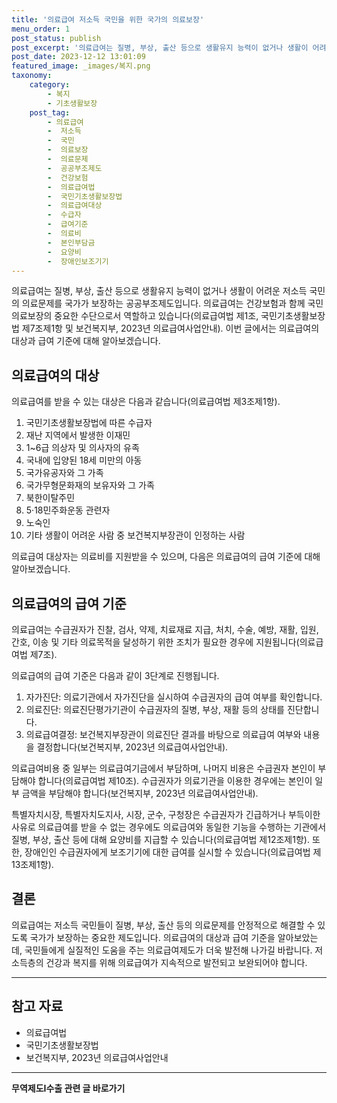 ```yaml
---
title: '의료급여 저소득 국민을 위한 국가의 의료보장'
menu_order: 1
post_status: publish
post_excerpt: '의료급여는 질병, 부상, 출산 등으로 생활유지 능력이 없거나 생활이 어려운 저소득 국민의 의료문제를 국가가 보장하는 공공부조제도입니다. 의료급여는 건강보험과 함께 국민 의료보장의 중요한 수단으로서 역할하고 있습니다 의료급여법 제1조, 국민기초생활보장법 제7조제1항 및 보건복지부, 2023년 의료급여사업안내 . 이번 글에서는 의료급여의 대상과 급여 기준에 대해 알아보겠습니다.'
post_date: 2023-12-12 13:01:09
featured_image: _images/복지.png
taxonomy:
    category:
        - 복지
        - 기초생활보장
    post_tag:
        - 의료급여
        -  저소득
        -  국민
        -  의료보장
        -  의료문제
        -  공공부조제도
        -  건강보험
        -  의료급여법
        -  국민기초생활보장법
        -  의료급여대상
        -  수급자
        -  급여기준
        -  의료비
        -  본인부담금
        -  요양비
        -  장애인보조기기
---
```



의료급여는 질병, 부상, 출산 등으로 생활유지 능력이 없거나 생활이 어려운 저소득 국민의 의료문제를 국가가 보장하는 공공부조제도입니다. 의료급여는 건강보험과 함께 국민 의료보장의 중요한 수단으로서 역할하고 있습니다(의료급여법 제1조, 국민기초생활보장법 제7조제1항 및 보건복지부, 2023년 의료급여사업안내). 이번 글에서는 의료급여의 대상과 급여 기준에 대해 알아보겠습니다.

## 의료급여의 대상

의료급여를 받을 수 있는 대상은 다음과 같습니다(의료급여법 제3조제1항).

1. 국민기초생활보장법에 따른 수급자
2. 재난 지역에서 발생한 이재민
3. 1~6급 의상자 및 의사자의 유족
4. 국내에 입양된 18세 미만의 아동
5. 국가유공자와 그 가족
6. 국가무형문화재의 보유자와 그 가족
7. 북한이탈주민
8. 5·18민주화운동 관련자
9. 노숙인
10. 기타 생활이 어려운 사람 중 보건복지부장관이 인정하는 사람

의료급여 대상자는 의료비를 지원받을 수 있으며, 다음은 의료급여의 급여 기준에 대해 알아보겠습니다.

## 의료급여의 급여 기준

의료급여는 수급권자가 진찰, 검사, 약제, 치료재료 지급, 처치, 수술, 예방, 재활, 입원, 간호, 이송 및 기타 의료목적을 달성하기 위한 조치가 필요한 경우에 지원됩니다(의료급여법 제7조).

의료급여의 급여 기준은 다음과 같이 3단계로 진행됩니다.
1. 자가진단: 의료기관에서 자가진단을 실시하여 수급권자의 급여 여부를 확인합니다.
2. 의료진단: 의료진단평가기관이 수급권자의 질병, 부상, 재활 등의 상태를 진단합니다.
3. 의료급여결정: 보건복지부장관이 의료진단 결과를 바탕으로 의료급여 여부와 내용을 결정합니다(보건복지부, 2023년 의료급여사업안내).

의료급여비용 중 일부는 의료급여기금에서 부담하며, 나머지 비용은 수급권자 본인이 부담해야 합니다(의료급여법 제10조). 수급권자가 의료기관을 이용한 경우에는 본인이 일부 금액을 부담해야 합니다(보건복지부, 2023년 의료급여사업안내).

특별자치시장, 특별자치도지사, 시장, 군수, 구청장은 수급권자가 긴급하거나 부득이한 사유로 의료급여를 받을 수 없는 경우에도 의료급여와 동일한 기능을 수행하는 기관에서 질병, 부상, 출산 등에 대해 요양비를 지급할 수 있습니다(의료급여법 제12조제1항). 또한, 장애인인 수급권자에게 보조기기에 대한 급여를 실시할 수 있습니다(의료급여법 제13조제1항).

## 결론

의료급여는 저소득 국민들이 질병, 부상, 출산 등의 의료문제를 안정적으로 해결할 수 있도록 국가가 보장하는 중요한 제도입니다. 의료급여의 대상과 급여 기준을 알아보았는데, 국민들에게 실질적인 도움을 주는 의료급여제도가 더욱 발전해 나가길 바랍니다. 저소득층의 건강과 복지를 위해 의료급여가 지속적으로 발전되고 보완되어야 합니다.

---

## 참고 자료

- 의료급여법
- 국민기초생활보장법
- 보건복지부, 2023년 의료급여사업안내
<!-- wp:separator -->
<hr class="wp-block-separator has-alpha-channel-opacity"/>
<!-- /wp:separator -->

<!-- wp:group {"backgroundColor":"base","layout":{"type":"constrained"}} -->
<div class="wp-block-group has-base-background-color has-background"><!-- wp:paragraph {"align":"center","fontSize":"medium"} -->
<p class="has-text-align-center has-large-font-size"><strong>무역제도Ⅰ수출 관련 글 바로가기</strong></p>
<!-- /wp:paragraph -->


<!-- wp:latest-posts
{"categories":[{"id":14332,"count":19,"description":"","link":"https://uknowlaw.com/category/%eb%ac%b4%ec%97%ad%ec%a0%9c%eb%8f%84%e2%85%b0%ec%88%98%ec%b6%9c/","name":"무역제도Ⅰ수출","slug":"무역제도Ⅰ수출","taxonomy":"category","parent":0,"meta":[],"_links":{"self":[{"href":"https://uknowlaw.com/wp-json/wp/v2/categories/14332"}],"collection":[{"href":"https://uknowlaw.com/wp-json/wp/v2/categories"}],"about":[{"href":"https://uknowlaw.com/wp-json/wp/v2/taxonomies/category"}],"wp:post_type":[{"href":"https://uknowlaw.com/wp-json/wp/v2/posts?categories=14332"}],"curies":[{"name":"wp","href":"https://api.w.org/{rel}","templated":true}]}}],"postsToShow":100,"excerptLength":28,"postLayout":"grid","columns":2,"featuredImageAlign":"left","featuredImageSizeSlug":"large","fontSize":"small"} /--></div>
<!-- /wp:group -->